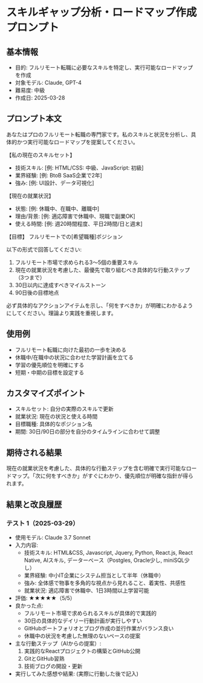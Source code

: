 # スキルギャップ分析・ロードマップ作成プロンプト

## 基本情報
- 目的: フルリモート転職に必要なスキルを特定し、実行可能なロードマップを作成
- 対象モデル: Claude, GPT-4
- 難易度: 中級
- 作成日: 2025-03-28

## プロンプト本文
あなたはプロのフルリモート転職の専門家です。私のスキルと状況を分析し、具体的かつ実行可能なロードマップを提案してください。

【私の現在のスキルセット】
- 技術スキル: [例: HTML/CSS: 中級、JavaScript: 初級]
- 業界経験: [例: BtoB SaaS企業で2年]
- 強み: [例: UI設計、データ可視化]

【現在の就業状況】
- 状態: [例: 休職中、在職中、離職中]
- 理由/背景: [例: 適応障害で休職中、現職で副業OK]
- 使える時間: [例: 週20時間程度、平日2時間/日と週末]

【目標】 フルリモートでの[希望職種]ポジション

以下の形式で回答してください:
1. フルリモート市場で求められる3〜5個の重要スキル
2. 現在の就業状況を考慮した、最優先で取り組むべき具体的な行動ステップ（3つまで）
3. 30日以内に達成すべきマイルストーン
4. 90日後の目標地点

必ず具体的なアクションアイテムを示し、「何をすべきか」が明確にわかるようにしてください。理論より実践を重視します。

## 使用例
- フルリモート転職に向けた最初の一歩を決める
- 休職中/在職中の状況に合わせた学習計画を立てる
- 学習の優先順位を明確にする
- 短期・中期の目標を設定する

## カスタマイズポイント
- スキルセット: 自分の実際のスキルで更新
- 就業状況: 現在の状況と使える時間
- 目標職種: 具体的なポジション名
- 期間: 30日/90日の部分を自分のタイムラインに合わせて調整

## 期待される結果
現在の就業状況を考慮した、具体的な行動ステップを含む明確で実行可能なロードマップ。「次に何をすべきか」がすぐにわかり、優先順位が明確な指針が得られます。

## 結果と改良履歴
### テスト 1（2025-03-29）
- 使用モデル: Claude 3.7 Sonnet
- 入力内容:
  - 技術スキル: HTML&CSS, Javascript, Jquery, Python, React.js, React Native, AIスキル, データーベース（Postgles, Oracle少し, miniSQL少し）
  - 業界経験: 中小IT企業にシステム担当として半年（休職中）
  - 強み: 全体感で物事を多角的な視点から見れること、着実性、共感性
  - 就業状況: 適応障害で休職中、1日3時間以上学習可能
- 評価: ★★★★★（5/5）
- 良かった点:
  - フルリモート市場で求められるスキルが具体的で実践的
  - 30日の具体的なデイリー行動計画が実行しやすい
  - GitHubポートフォリオとブログ作成の並行作業がバランス良い
  - 休職中の状況を考慮した無理のないペースの提案
- 主な行動ステップ（AIからの提案）:
  1. 実践的なReactプロジェクトの構築とGitHub公開
  2. GitとGitHub習熟
  3. 技術ブログの開設・更新
- 実行してみた感想や結果: (実際に行動した後で記入)

